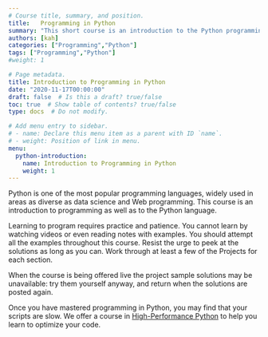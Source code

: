 ```yaml
---
# Course title, summary, and position.
title:   Programming in Python
summary: "This short course is an introduction to the Python programming language for beginners.  No previous experience with programming is required."
authors: [kah]
categories: ["Programming","Python"]
tags: ["Programming","Python"]
#weight: 1

# Page metadata.
title: Introduction to Programming in Python
date: "2020-11-17T00:00:00"
draft: false  # Is this a draft? true/false
toc: true  # Show table of contents? true/false
type: docs  # Do not modify.

# Add menu entry to sidebar.
# - name: Declare this menu item as a parent with ID `name`.
# - weight: Position of link in menu.
menu:
  python-introduction:
    name: Introduction to Programming in Python
    weight: 1
---
```


Python is one of the most popular programming languages, widely used in areas as diverse as data science and Web programming.  This course is an introduction to programming as well as to the Python language.

Learning to program requires practice and patience.  You cannot learn by watching videos or even reading notes with examples.  You should attempt all the examples throughout this course.  Resist the urge to peek at the solutions as long as you can.  Work through at least a few of the Projects for each section.

When the course is being offered live the project sample solutions may be unavailable: try them yourself anyway, and return when the solutions are posted again.

Once you have mastered programming in Python, you may find that your scripts are slow.  We offer a course in [High-Performance Python](/courses/python-high-performance) to help you learn to optimize your code.

